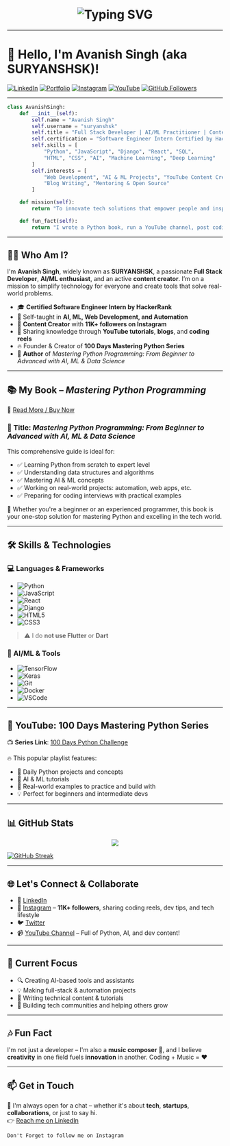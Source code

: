 <!-- Typing animation -->
<h1 align="center">
  <img src="https://readme-typing-svg.demolab.com?font=Fira+Code&weight=500&size=26&pause=1000&color=F76818&center=true&vCenter=true&width=600&lines=Hi+%F0%9F%91%8B%2C+I'm+Avanish+Singh+(SURYANSHSK);Full+Stack+Developer;AI+%26+ML+Enthusiast;Content+Creator+%7C+Author+%7C+Mentor" alt="Typing SVG" />
</h1>



---

# 👋 Hello, I'm Avanish Singh (aka SURYANSHSK)!

[![LinkedIn](https://img.shields.io/badge/LinkedIn-0077B5?style=for-the-badge&logo=linkedin&logoColor=white)](https://www.linkedin.com/in/avanishsinghengineer/)
[![Portfolio](https://img.shields.io/badge/Portfolio-Visit-blue?style=for-the-badge&logo=google-chrome&logoColor=white)](https://suryanshsk.netlify.app/)
[![Instagram](https://img.shields.io/badge/Instagram-E4405F?style=for-the-badge&logo=instagram&logoColor=white)](https://www.instagram.com/suryanshsk)
[![YouTube](https://img.shields.io/badge/YOUTUBE-FF0000?style=for-the-badge&logo=youtube&logoColor=white)](https://www.youtube.com/@CodeSpectraWithSuryanshsk)
[![GitHub Followers](https://img.shields.io/github/followers/suryanshsk?style=social)](https://github.com/suryanshsk)

---

```python
class AvanishSingh:
    def __init__(self):
        self.name = "Avanish Singh"
        self.username = "suryanshsk"
        self.title = "Full Stack Developer | AI/ML Practitioner | Content Creator"
        self.certification = "Software Engineer Intern Certified by HackerRank"
        self.skills = [
            "Python", "JavaScript", "Django", "React", "SQL", 
            "HTML", "CSS", "AI", "Machine Learning", "Deep Learning"
        ]
        self.interests = [
            "Web Development", "AI & ML Projects", "YouTube Content Creation", 
            "Blog Writing", "Mentoring & Open Source"
        ]

    def mission(self):
        return "To innovate tech solutions that empower people and inspire the next generation of coders."

    def fun_fact(self):
        return "I wrote a Python book, run a YouTube channel, post coding reels, and compose music too!"
```

---

## 👨‍💻 Who Am I?

I'm **Avanish Singh**, widely known as **SURYANSHSK**, a passionate **Full Stack Developer**, **AI/ML enthusiast**, and an active **content creator**. I’m on a mission to simplify technology for everyone and create tools that solve real-world problems.

- 🎓 **Certified Software Engineer Intern by HackerRank**
- 🧠 Self-taught in **AI, ML, Web Development, and Automation**
- 🎥 **Content Creator** with **11K+ followers on Instagram**  
- 🎤 Sharing knowledge through **YouTube tutorials**, **blogs**, and **coding reels**
- 🔥 Founder & Creator of **100 Days Mastering Python Series**
- 📕 **Author** of *Mastering Python Programming: From Beginner to Advanced with AI, ML & Data Science*

---

## 📚 My Book – *Mastering Python Programming*

🔗 [Read More / Buy Now](https://suryanshsk.netlify.app/book)

### 📘 Title: *Mastering Python Programming: From Beginner to Advanced with AI, ML & Data Science*

This comprehensive guide is ideal for:

- ✅ Learning Python from scratch to expert level  
- ✅ Understanding data structures and algorithms  
- ✅ Mastering AI & ML concepts  
- ✅ Working on real-world projects: automation, web apps, etc.  
- ✅ Preparing for coding interviews with practical examples  

📌 Whether you're a beginner or an experienced programmer, this book is your one-stop solution for mastering Python and excelling in the tech world.

---

## 🛠️ Skills & Technologies

### 💻 Languages & Frameworks
- ![Python](https://img.shields.io/badge/Python-3670A0?style=for-the-badge&logo=python&logoColor=ffdd54)
- ![JavaScript](https://img.shields.io/badge/JavaScript-323330?style=for-the-badge&logo=javascript&logoColor=F7DF1E)
- ![React](https://img.shields.io/badge/React-20232A?style=for-the-badge&logo=react&logoColor=61DAFB)
- ![Django](https://img.shields.io/badge/Django-092E20?style=for-the-badge&logo=django&logoColor=white)
- ![HTML5](https://img.shields.io/badge/HTML5-E34F26?style=for-the-badge&logo=html5&logoColor=white)
- ![CSS3](https://img.shields.io/badge/CSS3-1572B6?style=for-the-badge&logo=css3&logoColor=white)

> ⚠️ I do **not use Flutter** or **Dart**

### 🤖 AI/ML & Tools
- ![TensorFlow](https://img.shields.io/badge/TensorFlow-FF6F00?style=for-the-badge&logo=tensorflow&logoColor=white)
- ![Keras](https://img.shields.io/badge/Keras-D00000?style=for-the-badge&logo=keras&logoColor=white)
- ![Git](https://img.shields.io/badge/Git-F05032?style=for-the-badge&logo=git&logoColor=white)
- ![Docker](https://img.shields.io/badge/Docker-2496ED?style=for-the-badge&logo=docker&logoColor=white)
- ![VSCode](https://img.shields.io/badge/VS%20Code-007ACC?style=for-the-badge&logo=visual%20studio%20code&logoColor=white)

---

## 🎥 YouTube: 100 Days Mastering Python Series

📺 **Series Link**: [100 Days Python Challenge](https://www.youtube.com/playlist?list=PLJS7MOUZONMWnnQ9xxlwhOnI0_XQ1Pc2r)

🔥 This popular playlist features:

- 🚀 Daily Python projects and concepts  
- 🤖 AI & ML tutorials  
- 🎯 Real-world examples to practice and build with  
- 💡 Perfect for beginners and intermediate devs  

---

## 📊 GitHub Stats

<p align="center">
  <img src="https://github-readme-stats.vercel.app/api/top-langs/?username=suryanshsk&layout=compact&theme=radical" />
  <br />

  [![GitHub Streak](https://git-hub-streak-stats.vercel.app?user=suryanshsk&theme=highcontrast)](https://git.io/streak-stats)
  
  
</p>

---

## 🌐 Let's Connect & Collaborate

- 🔗 [LinkedIn](https://www.linkedin.com/in/avanishsinghengineer/)
- 📸 [Instagram](https://www.instagram.com/suryanshsk) – **11K+ followers**, sharing coding reels, dev tips, and tech lifestyle
- 🐦 [Twitter](https://twitter.com/suryanshsk_ofcl)
- 📹 [YouTube Channel](https://www.youtube.com/@CodeSpectraWithSuryanshsk) – Full of Python, AI, and dev content!

---

## 🚀 Current Focus

- 🔍 Creating AI-based tools and assistants  
- 💡 Making full-stack & automation projects  
- 📘 Writing technical content & tutorials  
- 🧠 Building tech communities and helping others grow  

---

## 🎶 Fun Fact

I'm not just a developer – I'm also a **music composer** 🎼, and I believe **creativity** in one field fuels **innovation** in another. Coding + Music = ❤️

---

## 📫 Get in Touch

💬 I'm always open for a chat – whether it's about **tech**, **startups**, **collaborations**, or just to say hi.  
👉 [Reach me on LinkedIn](https://www.linkedin.com/in/avanishsinghengineer/)
```
Don't Forget to follow me on Instagram 
